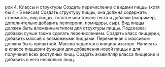 рок 4. Классы и структуры
Создать перечисление с видами пиццы (хотя бы 4 - 5 кейсов)
Создать структуру пиццы, она должна содержать стоимость, вид пиццы, толстое или тонкое тесто и добавки (например, дополнительно добавить пепперони, помидоры, сыр). Вид пиццы должен быть вложенным типом для структуры пиццы. Подсказка: добавки лучше также сделать перечислением.
Создать класс пиццерии, добавить массив с возможными пиццами. Переменная с массивом должна быть приватной. Массив задается в инициализаторе.
Написать в классе пиццерии функции для добавления новой пиццы и для получения всех доступных пицц.
Создать экземпляр класса пиццерии и добавить в него несколько пицц.
